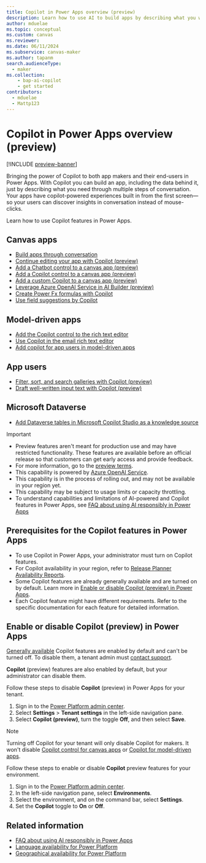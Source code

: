 ```yaml
---
title: Copilot in Power Apps overview (preview)
description: Learn how to use AI to build apps by describing what you want them to do with Copilot in Power Apps.
author: mduelae
ms.topic: conceptual
ms.custom: canvas
ms.reviewer: 
ms.date: 06/11/2024
ms.subservice: canvas-maker
ms.author: tapanm
search.audienceType: 
  - maker
ms.collection: 
    - bap-ai-copilot
    - get started
contributors:
  - mduelae
  - Mattp123
---
```


# Copilot in Power Apps overview (preview)

[!INCLUDE [preview-banner](~/../shared-content/shared/preview-includes/preview-banner.md)]

Bringing the power of Copilot to both app makers and their end-users in Power Apps. With Copilot you can build an app, including the data behind it, just by describing what you need through multiple steps of conversation. Your apps have copilot-powered experiences built in from the first screen&mdash;so your users can discover insights in conversation instead of mouse-clicks.

Learn how to use Copilot features in Power Apps.

## Canvas apps

- [Build apps through conversation](ai-conversations-create-app.md)
- [Continue editing your app with Copilot (preview)](ai-edit-app.md)
- [Add a Chatbot control to a canvas app (preview)](add-ai-chatbot.md)
- [Add a Copilot control to a canvas app (preview)](add-ai-copilot.md)
- [Add a custom Copilot to a canvas app (preview)](add-custom-copilot.md)
- [Leverage Azure OpenAI Service in AI Builder (preview)](/ai-builder/prebuilt-azure-openai)
- [Create Power Fx formulas with Copilot](ai-formulas-formulabar.md)
- [Use field suggestions by Copilot](ai-field-suggestions.md)

## Model-driven apps

- [Add the Copilot control to the rich text editor](../model-driven-apps/copilot-control.md)
- [Use Copilot in the email rich text editor](../model-driven-apps/use-copilot-email-assist.md)
- [Add copilot for app users in model-driven apps](../model-driven-apps/add-ai-copilot.md)

## App users

- [Filter, sort, and search galleries with Copilot (preview)](../../user/smartgrid.md)
- [Draft well-written input text with Copilot (preview)](../../user/well-written-input-text-copilot.md)

## Microsoft Dataverse

- [Add Dataverse tables in Microsoft Copilot Studio as a knowledge source](/microsoft-copilot-studio/knowledge-add-existing-copilot#dataverse)

> [!IMPORTANT]
>
> - Preview features aren't meant for production use and may have restricted functionality. These features are available before an official release so that customers can get early access and provide feedback.
> - For more information, go to the [preview terms](https://go.microsoft.com/fwlink/?linkid=2189520).
> - This capability is powered by [Azure OpenAI Service](/azure/cognitive-services/openai/overview).
> - This capability is in the process of rolling out, and may not be available in your region yet.
> - This capability may be subject to usage limits or capacity throttling.
> - To understand capabilities and limitations of AI-powered and Copilot features in Power Apps, see [FAQ about using AI responsibly in Power Apps](../common/transparency-note.md)

## Prerequisites for the Copilot features in Power Apps

- To use Copilot in Power Apps, your administrator must turn on Copilot features.
- For Copilot availability in your region, refer to [Release Planner Availability Reports](https://releaseplans.microsoft.com/en-US/availability-reports/?report=copilotfeaturereport).
- Some Copilot features are already generally available and are turned on by default. Learn more in [Enable or disable Copilot (preview) in Power Apps](ai-overview.md#enable-or-disable-copilot-preview-in-power-apps).
- Each Copilot feature might have different requirements. Refer to the specific documentation for each feature for detailed information.

## Enable or disable Copilot (preview) in Power Apps

[Generally available](/power-platform/admin/general-availability-deployment) Copilot features are enabled by default and can't be turned off. To disable them, a tenant admin must [contact support](/power-platform/admin/get-help-support).

**Copilot** (preview) features are also enabled by default, but your administrator can disable them.

Follow these steps to disable **Copilot** (preview) in Power Apps for your tenant.

1. Sign in to the [Power Platform admin center](https://admin.powerplatform.microsoft.com/).
2. Select **Settings** > **Tenant settings** in the left-side navigation pane.
3. Select **Copilot (preview)**, turn the toggle **Off**, and then select **Save**.

> [!NOTE]
> Turning off Copilot for your tenant will only disable Copilot for makers. It won't disable [Copilot control for canvas apps](add-ai-copilot.md) or [Copilot for model-driven apps](../model-driven-apps/add-ai-copilot.md).

Follow these steps to enable or disable **Copilot** preview features for your environment.

1. Sign in to the [Power Platform admin center](https://admin.powerplatform.microsoft.com/).
2. In the left-side navigation pane, select **Environments**.
3. Select the environment, and on the command bar, select **Settings**.
4. Set the **Copilot** toggle to **On** or **Off**.

## Related information

- [FAQ about using AI responsibly in Power Apps](../common/transparency-note.md)
- [Language availability for Power Platform](https://dynamics.microsoft.com/availability-reports/languagereport/)
- [Geographical availability for Power Platform](https://dynamics.microsoft.com/availability-reports/georeport/)
